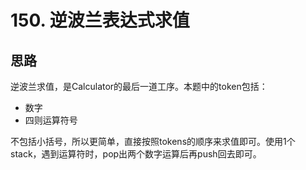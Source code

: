 # 150. 逆波兰表达式求值

## 思路

逆波兰求值，是Calculator的最后一道工序。本题中的token包括：

- 数字
- 四则运算符号

不包括小括号，所以更简单，直接按照tokens的顺序来求值即可。使用1个stack，遇到运算符时，pop出两个数字运算后再push回去即可。
